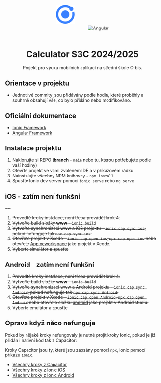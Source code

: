 <p align="center">
    <img alt="Ionic" src="https://github.com/ionic-team/ionic-framework/blob/main/.github/assets/logo.png?raw=true" width="60" style="margin: 20px" />
    <img alt="Angular" src="https://angular.io/assets/images/logos/angular/logo-nav@2x.png" height="60" style="margin: 20px" />
</p>

<h1 align="center">
  Calculator S3C 2024/2025
</h1>

<div align="center">
Projekt pro výuku mobilních aplikací na střední škole Orbis.
</div>

## Orientace v projektu

- Jednotlivé commity jsou přidávány podle hodin, které proběhly a souhrně obsahují vše, co bylo přidáno nebo
  modifikováno.

## Oficiální dokumentace

- [Ionic Framework](https://ionicframework.com/)
- [Angular Framework](https://angular.dev/)

## Instalace projektu

1. Naklonujte si REPO (**branch** - `main` nebo tu, kterou potřebujete podle vaší hodiny)
2. Otevřte projekt ve vámi zvoleném IDE a v příkazovém rádku
3. Nainstalujte všechny NPM knihovny - `npm install`
4. Spusťte Ionic dev server pomocí `ionic serve` nebo `ng serve`

## iOS - zatím není funkšní
~~
1. ~~Proveďtě kroky instalace, není třeba provádět krok 4.~~
2. ~~Vytvořte build složky **www** -  `ionic build`~~
3. ~~Vytvořte synchronizaci www a iOS projektu - `ionic cap sync ios`, pokud nefunguje tak `npx cap sync ios`.~~
4. ~~Otevřete projekt v Xcode - `ionic cap open ios`, `npx cap open ios` nebo otevřete [App.xcworkspace](ios%2FApp%2FApp.xcworkspace) jako projekt v Xcode.~~
5. ~~Vyberte simulátor a spusťte~~

## Android - zatím není funkšní

1. ~~Proveďtě kroky instalace, není třeba provádět krok 4.~~
2. ~~Vytvořte build složky **www** -  `ionic build`~~
3. ~~Vytvořte synchronizaci www a Android projektu - `ionic cap sync Android`, pokud nefunguje tak `npx cap sync Android`.~~
4. ~~Otevřete projekt v Xcode - `ionic cap open Android`, `npx cap open Android` nebo otevřete složku [android](android) jako projekt v Android studiu.~~
5. ~~Vyberte emulátor a spusťte~~

## Oprava když něco nefunguje

Pokud by nějaké kroky nefungovaly je nutné projít kroky Ionic, pokud je již přidán i nativní kód tak z Capacitor:

Kroky Capacitor jsou ty, které jsou zapsány pomocí `npx`, ionic pomocí příkazu `ionic`.

- [Všechny kroky z Capacitor](https://capacitorjs.com/docs/getting-started)
- [Všechny kroky z Ionic iOS](https://ionicframework.com/docs/developing/ios)
- [Všechny kroky z Ionic Android](https://ionicframework.com/docs/developing/android)

